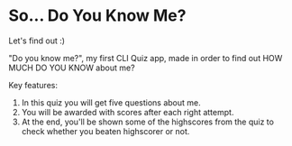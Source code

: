 # So... Do You Know Me?
Let's find out :)

"Do you know me?", my first CLI Quiz app, made in order to find out HOW MUCH DO YOU KNOW about me?

Key features:

1. In this quiz you will get five questions about me.
1. You will be awarded with scores after each right attempt.
2. At the end, you'll be shown some of the highscores from the quiz to check whether you beaten highscorer or not.